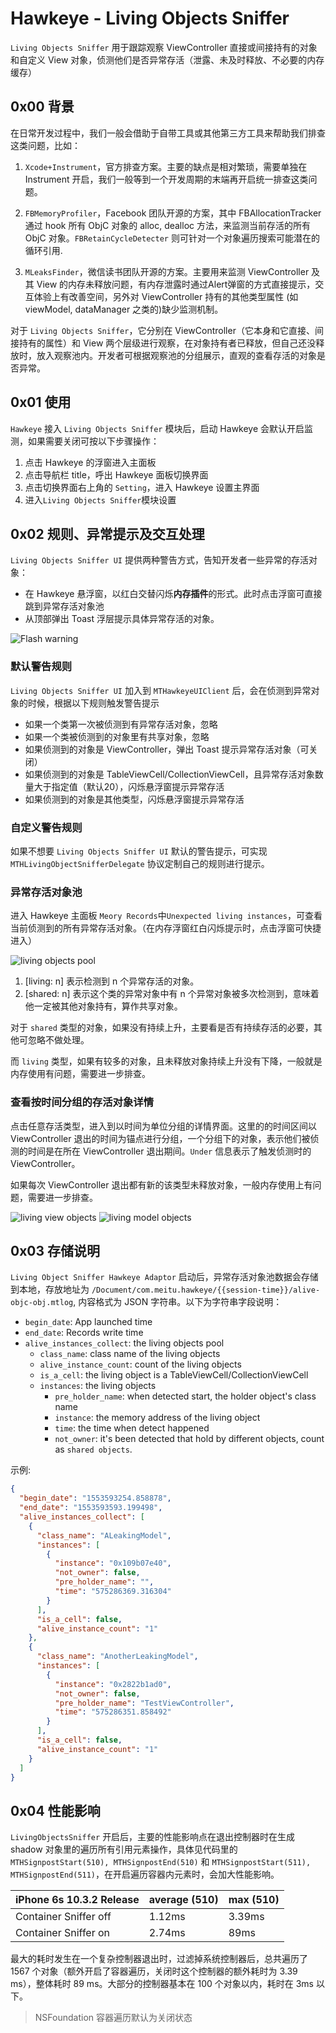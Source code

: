 # Hawkeye - Living Objects Sniffer

`Living Objects Sniffer` 用于跟踪观察 ViewController 直接或间接持有的对象和自定义 View 对象，侦测他们是否异常存活（泄露、未及时释放、不必要的内存缓存）

## 0x00 背景

在日常开发过程中，我们一般会借助于自带工具或其他第三方工具来帮助我们排查这类问题，比如：

1. `Xcode+Instrument`，官方排查方案。主要的缺点是相对繁琐，需要单独在 Instrument 开启，我们一般等到一个开发周期的末端再开启统一排查这类问题。

2. `FBMemoryProfiler`，Facebook 团队开源的方案，其中 FBAllocationTracker 通过 hook 所有 ObjC 对象的 alloc, dealloc 方法，来监测当前存活的所有 ObjC 对象。`FBRetainCycleDetecter` 则可针对一个对象遍历搜索可能潜在的循环引用.

3. `MLeaksFinder`，微信读书团队开源的方案。主要用来监测 ViewController 及其 View 的内存未释放问题，有内存泄露时通过Alert弹窗的方式直接提示，交互体验上有改善空间，另外对 ViewController 持有的其他类型属性 (如viewModel, dataManager 之类的)缺少监测机制。

对于 `Living Objects Sniffer`，它分别在 ViewController（它本身和它直接、间接持有的属性）和 View 两个层级进行观察，在对象持有者已释放，但自己还没释放时，放入观察池内。开发者可根据观察池的分组展示，直观的查看存活的对象是否异常。

## 0x01 使用

`Hawkeye` 接入 `Living Objects Sniffer` 模块后，启动 Hawkeye 会默认开启监测，如果需要关闭可按以下步骤操作：

1. 点击 Hawkeye 的浮窗进入主面板
2. 点击导航栏 title，呼出 Hawkeye 面板切换界面
3. 点击切换界面右上角的 `Setting`，进入 Hawkeye 设置主界面
4. 进入`Living Objects Sniffer`模块设置

## 0x02 规则、异常提示及交互处理

`Living Objects Sniffer UI` 提供两种警告方式，告知开发者一些异常的存活对象：

- 在 Hawkeye 悬浮窗，以红白交替闪烁**内存插件**的形式。此时点击浮窗可直接跳到异常存活对象池
- 从顶部弹出 Toast 浮层提示具体异常存活的对象。

![Flash warning](./unexpected-living-objs-flash-warning.gif)

### 默认警告规则

`Living Objects Sniffer UI` 加入到 `MTHawkeyeUIClient` 后，会在侦测到异常对象的时候，根据以下规则触发警告提示

- 如果一个类第一次被侦测到有异常存活对象，忽略
- 如果一个类被侦测到的对象里有共享对象，忽略
- 如果侦测到的对象是 ViewController，弹出 Toast 提示异常存活对象（可关闭）
- 如果侦测到的对象是 TableViewCell/CollectionViewCell，且异常存活对象数量大于指定值（默认20），闪烁悬浮窗提示异常存活
- 如果侦测到的对象是其他类型，闪烁悬浮窗提示异常存活

### 自定义警告规则

如果不想要 `Living Objects Sniffer UI` 默认的警告提示，可实现 `MTHLivingObjectSnifferDelegate` 协议定制自己的规则进行提示。

### 异常存活对象池

进入 Hawkeye 主面板 `Meory Records`中`Unexpected living instances`，可查看当前侦测到的所有异常存活对象。（在内存浮窗红白闪烁提示时，点击浮窗可快捷进入）

![living objects pool](./unexpected-living-objects-pool.png)

1. [living: n] 表示检测到 n 个异常存活的对象。
2. [shared: n] 表示这个类的异常对象中有 n 个异常对象被多次检测到，意味着他一定被其他对象持有，算作共享对象。

对于 `shared` 类型的对象，如果没有持续上升，主要看是否有持续存活的必要，其他可忽略不做处理。

而 `living` 类型，如果有较多的对象，且未释放对象持续上升没有下降，一般就是内存使用有问题，需要进一步排查。

### 查看按时间分组的存活对象详情

点击任意存活类型，进入到以时间为单位分组的详情界面。这里的的时间区间以 ViewController 退出的时间为锚点进行分组，一个分组下的对象，表示他们被侦测的时间是在所在 ViewController 退出期间。`Under` 信息表示了触发侦测时的 ViewController。

如果每次 ViewController 退出都有新的该类型未释放对象，一般内存使用上有问题，需要进一步排查。

![living view objects](./unexpected-living-objects-detail-views.png) ![living model objects](./unexpected-living-objects-detail-models.png)

## 0x03 存储说明

`Living Object Sniffer Hawkeye Adaptor` 启动后，异常存活对象池数据会存储到本地，存放地址为 `/Document/com.meitu.hawkeye/{{session-time}}/alive-objc-obj.mtlog`, 内容格式为 JSON 字符串。以下为字符串字段说明：

- `begin_date`: App launched time
- `end_date`: Records write time
- `alive_instances_collect`: the living objects pool
  - `class_name`: class name of the living objects
  - `alive_instance_count`: count of the living objects
  - `is_a_cell`: the living object is a TableViewCell/CollectionViewCell
  - `instances`: the living objects
    - `pre_holder_name`: when detected start, the holder object's class name
    - `instance`: the memory address of the living object
    - `time`: the time when detect happened
    - `not_owner`: it's been detected that hold by different objects, count as `shared objects`.

示例:

```json
{
  "begin_date": "1553593254.858878",
  "end_date": "1553593593.199498",
  "alive_instances_collect": [
    {
      "class_name": "ALeakingModel",
      "instances": [
        {
          "instance": "0x109b07e40",
          "not_owner": false,
          "pre_holder_name": "",
          "time": "575286369.316304"
        }
      ],
      "is_a_cell": false,
      "alive_instance_count": "1"
    },
    {
      "class_name": "AnotherLeakingModel",
      "instances": [
        {
          "instance": "0x2822b1ad0",
          "not_owner": false,
          "pre_holder_name": "TestViewController",
          "time": "575286351.858492"
        }
      ],
      "is_a_cell": false,
      "alive_instance_count": "1"
    }
  ]
}
```

## 0x04 性能影响

`LivingObjectsSniffer` 开启后，主要的性能影响点在退出控制器时在生成 shadow 对象里的遍历所有引用元素操作，具体见代码里的 `MTHSignpostStart(510), MTHSignpostEnd(510)` 和 `MTHSignpostStart(511), MTHSignpostEnd(511)`，在开启遍历容器内元素时，会加大性能影响。

| iPhone 6s 10.3.2 Release | average (510) | max (510) |
| --- | --- | --- |
| Container Sniffer off | 1.12ms | 3.39ms  |
| Container Sniffer on | 2.74ms | 89ms |

最大的耗时发生在一个复杂控制器退出时，过滤掉系统控制器后，总共遍历了 1567 个对象（额外开启了容器遍历，关闭时这个控制器的额外耗时为 3.39 ms），整体耗时 89 ms。大部分的控制器基本在 100 个对象以内，耗时在 3ms 以下。

> NSFoundation 容器遍历默认为关闭状态
